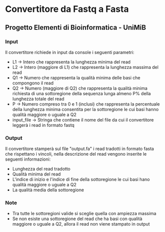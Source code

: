 # Convertitore da Fastq a Fasta
## Progetto Elementi di Bioinformatica - UniMiB

### Input
Il convertitore richiede in input da console i seguenti parametri:
  * L1 -> Intero che rappresenta la lunghezza minima del read
  * L2 -> Intero (maggiore di L1) che rappresenta la lunghezza massima del read
  * Q1 -> Numero che rappresenta la qualità minima delle basi che compongono il read
  * Q2 -> Numero (maggiore di Q2) che rappresenta la qualità minima richiesta di una sottoregione della sequenza lunga almeno P% della lunghezza totale del read
  * P -> Numero compreso tra 0 e 1 (inclusi) che rappresenta la percentuale della lunghezza minima consentita per la sottoregione le cui basi hanno qualità maggiore o uguale a Q2
  * input_file -> Stringa che contiene il nome del file da cui il convertitore leggerà i read in formato fastq
  
### Output
Il convertitore stamperà sul file "output.fa" i read tradotti in formato fasta che rispettano i vincoli, nella descrizione del read vengono inserite le seguenti informazioni:
  * Lunghezza del read tradotto
  * Qualità minima del read
  * L'indice di inizio e l'indice di fine della sottoregione le cui basi hano qualità maggiore o uguale a Q2
  * La qualità media della sottoregione
  
### Note
  * Tra tutte le sottoregioni valide si sceglie quella con ampiezza massima
  * Se non esiste una sottoregione del read che ha basi con qualità maggiore o uguale a Q2, allora il read non viene stampato in output
